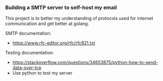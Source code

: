 ### Building a SMTP server to self-host my email 

This project is to better my understanding of protocols used for internet communication and get better at golang.

SMTP documentation:
- https://www.rfc-editor.org/rfc/rfc821.txt

Testing documentation:
- https://stackoverflow.com/questions/34653875/python-how-to-send-data-over-tcp
- Use python to test my server